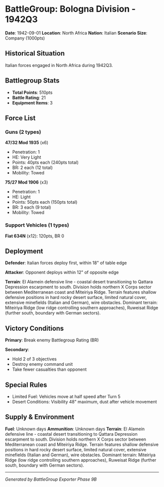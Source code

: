 # BattleGroup: Bologna Division - 1942Q3

**Date**: 1942-09-01
**Location**: North Africa
**Nation**: Italian
**Scenario Size**: Company (1000pts)

## Historical Situation

Italian forces engaged in North Africa during 1942Q3.

## Battlegroup Stats

- **Total Points**: 510pts
- **Battle Rating**: 21
- **Equipment Items**: 3

## Force List

### Guns (2 types)

**47/32 Mod 1935** (x6)
- Penetration: 1
- HE: Very Light
- Points: 40pts each (240pts total)
- BR: 2 each (12 total)
- Mobility: Towed

**75/27 Mod 1906** (x3)
- Penetration: 1
- HE: Light
- Points: 50pts each (150pts total)
- BR: 3 each (9 total)
- Mobility: Towed

### Support Vehicles (1 types)

**Fiat 634N** (x12): 120pts, BR 0

## Deployment

**Defender**: Italian forces deploy first, within 18" of table edge

**Attacker**: Opponent deploys within 12" of opposite edge

**Terrain**: El Alamein defensive line - coastal desert transitioning to Qattara Depression escarpment to south. Division holds northern X Corps sector between Mediterranean coast and Miteiriya Ridge. Terrain features shallow defensive positions in hard rocky desert surface, limited natural cover, extensive minefields (Italian and German), wire obstacles. Dominant terrain: Miteiriya Ridge (low ridge controlling southern approaches), Ruweisat Ridge (further south, boundary with German sectors).

## Victory Conditions

**Primary**: Break enemy Battlegroup Rating (BR)

**Secondary**:
- Hold 2 of 3 objectives
- Destroy enemy command unit
- Take fewer casualties than opponent

## Special Rules

- Limited Fuel: Vehicles move at half speed after Turn 5
- Desert Conditions: Visibility 48" maximum, dust after vehicle movement

## Supply & Environment

**Fuel**: Unknown days
**Ammunition**: Unknown days
**Terrain**: El Alamein defensive line - coastal desert transitioning to Qattara Depression escarpment to south. Division holds northern X Corps sector between Mediterranean coast and Miteiriya Ridge. Terrain features shallow defensive positions in hard rocky desert surface, limited natural cover, extensive minefields (Italian and German), wire obstacles. Dominant terrain: Miteiriya Ridge (low ridge controlling southern approaches), Ruweisat Ridge (further south, boundary with German sectors).

---

*Generated by BattleGroup Exporter Phase 9B*
